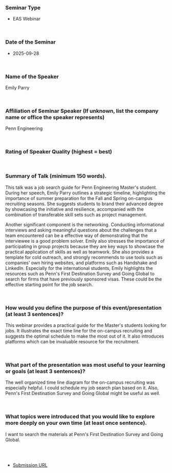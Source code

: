 ### Seminar Type
- EAS Webinar

<br>

### Date of the Seminar
- 2025-09-28

<br>

### Name of the Speaker
Emily Parry

<br>

### Affiliation of Seminar Speaker (If unknown, list the company name or office the speaker represents)
Penn Engineering

<br>

### Rating of Speaker Quality (highest = best)



<br>

### Summary of Talk (minimum 150 words).
This talk was a job search guide for Penn Engineering Master's student. During her speech, Emily Parry outlines a strategic timeline, highlighting the importance of summer preparation for the Fall and Spring on-campus recruiting seasons. She suggests students to brand their advanced degree by showcasing the initiative and resilience, accompanied with the combination of transferable skill sets such as project management.

Another significant component is the networking. Conducting informational interviews and asking meaningful questions about the challenges that a team encountered can be a effective way of demonstrating that the interviewee is a good problem solver. Emily also stresses the importance of participating in group projects because they are key ways to showcase the practical application of skills as well as teamwork. She also provides a template for cold outreach, and strongly recommends to use tools such as companies' own hiring websites, and platforms such as Handshake and LinkedIn. Especially for the international students, Emily highlights the resources such as Penn's First Destination Survey and Going Global to search for firms that have previously sponsored visas. These could be the effective starting point for the job search.


<br>

### How would you define the purpose of this event/presentation (at least 3 sentences)?
This webinar provides a practical guide for the Master's students looking for jobs. It illustrates the exact time line for the on-campus recruiting and suggests the optimal schedule to make the most out of it. It also introduces platforms which can be invaluable resource for the recruitment.



<br>

### What part of the presentation was most useful to your learning or goals (at least 3 sentences)?
The well organized time line diagram for the on-campus recruiting was especially helpful. I could schedule my job search plan based on it. Also, Penn's First Destination Survey and Going Global might be useful as well.



<br>

### What topics were introduced that you would like to explore more deeply on your own time (at least once sentence). 
I want to search the materials at Penn's First Destination Survey and Going Global.

<br><br>


- [Submission URL](https://docs.google.com/forms/d/e/1FAIpQLSeV8yG6jefnBEMsu4bvE2TtlR_hiAsjM4yiV898Y_uMfonaPA/formResponse)